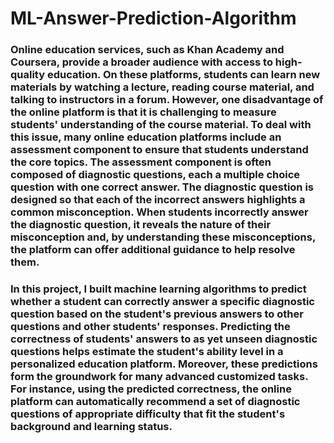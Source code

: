 # ML-Answer-Prediction-Algorithm

### Online education services, such as Khan Academy and Coursera, provide a broader audience with access to high-quality education. On these platforms, students can learn new materials by watching a lecture, reading course material, and talking to instructors in a forum. However, one disadvantage of the online platform is that it is challenging to measure students' understanding of the course material. To deal with this issue, many online education platforms include an assessment component to ensure that students understand the core topics. The assessment component is often composed of diagnostic questions, each a multiple choice question with one correct answer. The diagnostic question is designed so that each of the incorrect answers highlights a common misconception. When students incorrectly answer the diagnostic question, it reveals the nature of their misconception and, by understanding these misconceptions, the platform can offer additional guidance to help resolve them.

### In this project, I built machine learning algorithms to predict whether a student can correctly answer a specific diagnostic question based on the student's previous answers to other questions and other students' responses. Predicting the correctness of students' answers to as yet unseen diagnostic questions helps estimate the student's ability level in a personalized education platform. Moreover, these predictions form the groundwork for many advanced customized tasks. For instance, using the predicted correctness, the online platform can automatically recommend a set of diagnostic questions of appropriate difficulty that fit the student's background and learning status.
